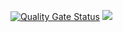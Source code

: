[![Quality Gate Status](https://sonarcloud.io/api/project_badges/measure?project=yteruel31_Calculate&metric=alert_status)](https://sonarcloud.io/dashboard?id=yteruel31_Calculate)
![](https://img.shields.io/github/tag-date/yteruel31/Calculate.svg?style=flat)
